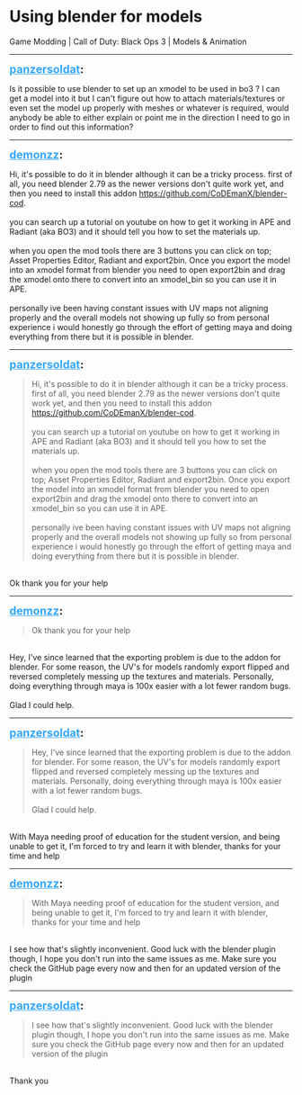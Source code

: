 # Using blender for models
Game Modding | Call of Duty: Black Ops 3 | Models & Animation

---
<strong style="font-size: 1.4em;"><span style="text-decoration: underline;text-decoration-color: #34a7f9;"><span style="color:#34a7f9;">panzersoldat</span></span>:</strong>

<p>Is it possible to use blender to set up an xmodel to be used in bo3 ? I can get a model into it but I can&#39;t figure out how to attach materials/textures or even set the model up properly with meshes or whatever is required, would anybody be able to either explain or point me in the direction I need to go in order to find out this information?</p>

---
<strong style="font-size: 1.4em;"><span style="text-decoration: underline;text-decoration-color: #34a7f9;"><span style="color:#34a7f9;">demonzz</span></span>:</strong>

<p>Hi, it&#39;s possible to do it in blender although it can be a tricky process. first of all, you need blender 2.79 as the newer versions don&#39;t quite work yet, and then you need to install this addon <a href="https://github.com/CoDEmanX/blender-cod">https://github.com/CoDEmanX/blender-cod</a>.<br /><br />you can search up a tutorial on youtube on how to get it working in APE and Radiant (aka BO3) and it should tell you how to set the materials up.<br /><br />when you open the mod tools there are 3 buttons you can click on top; Asset Properties Editor, Radiant and export2bin. Once you export the model into an xmodel format from blender you need to open export2bin and drag the xmodel onto there to convert into an xmodel_bin so you can use it in APE.<br /><br />personally ive been having constant issues with UV maps not aligning properly and the overall models not showing up fully so from personal experience i would honestly go through the effort of getting maya and doing everything from there but it is possible in blender.</p>

---
<strong style="font-size: 1.4em;"><span style="text-decoration: underline;text-decoration-color: #34a7f9;"><span style="color:#34a7f9;">panzersoldat</span></span>:</strong>

<p><blockquote>Hi, it&#39;s possible to do it in blender although it can be a tricky process. first of all, you need blender 2.79 as the newer versions don&#39;t quite work yet, and then you need to install this addon <a href="https://github.com/CoDEmanX/blender-cod">https://github.com/CoDEmanX/blender-cod</a>.<br /><br />you can search up a tutorial on youtube on how to get it working in APE and Radiant (aka BO3) and it should tell you how to set the materials up.<br /><br />when you open the mod tools there are 3 buttons you can click on top; Asset Properties Editor, Radiant and export2bin. Once you export the model into an xmodel format from blender you need to open export2bin and drag the xmodel onto there to convert into an xmodel_bin so you can use it in APE.<br /><br />personally ive been having constant issues with UV maps not aligning properly and the overall models not showing up fully so from personal experience i would honestly go through the effort of getting maya and doing everything from there but it is possible in blender.<br /></blockquote><br />Ok thank you for your help</p>

---
<strong style="font-size: 1.4em;"><span style="text-decoration: underline;text-decoration-color: #34a7f9;"><span style="color:#34a7f9;">demonzz</span></span>:</strong>

<p><blockquote>Ok thank you for your help<br /></blockquote><br />Hey, I&#39;ve since learned that the exporting problem is due to the addon for blender. For some reason, the UV&#39;s for models randomly export flipped and reversed completely messing up the textures and materials. Personally, doing everything through maya is 100x easier with a lot fewer random bugs.<br /><br />Glad I could help.</p>

---
<strong style="font-size: 1.4em;"><span style="text-decoration: underline;text-decoration-color: #34a7f9;"><span style="color:#34a7f9;">panzersoldat</span></span>:</strong>

<p><blockquote>Hey, I&#39;ve since learned that the exporting problem is due to the addon for blender. For some reason, the UV&#39;s for models randomly export flipped and reversed completely messing up the textures and materials. Personally, doing everything through maya is 100x easier with a lot fewer random bugs.<br /><br />Glad I could help.<br /></blockquote><br />With Maya needing proof of education for the student version, and being unable to get it, I&#39;m forced to try and learn it with blender, thanks for your time and help</p>

---
<strong style="font-size: 1.4em;"><span style="text-decoration: underline;text-decoration-color: #34a7f9;"><span style="color:#34a7f9;">demonzz</span></span>:</strong>

<p><blockquote>With Maya needing proof of education for the student version, and being unable to get it, I&#39;m forced to try and learn it with blender, thanks for your time and help<br /></blockquote><br />I see how that&#39;s slightly inconvenient. Good luck with the blender plugin though, I hope you don&#39;t run into the same issues as me. Make sure you check the GitHub page every now and then for an updated version of the plugin</p>

---
<strong style="font-size: 1.4em;"><span style="text-decoration: underline;text-decoration-color: #34a7f9;"><span style="color:#34a7f9;">panzersoldat</span></span>:</strong>

<p><blockquote>I see how that&#39;s slightly inconvenient. Good luck with the blender plugin though, I hope you don&#39;t run into the same issues as me. Make sure you check the GitHub page every now and then for an updated version of the plugin<br /></blockquote><br />Thank you</p>
